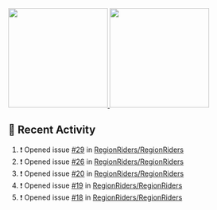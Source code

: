 <a href="https://github.com/anuraghazra/github-readme-stats">
  <img height=200 src="https://readme-stats-danrejk.vercel.app/api?username=Danrejk&theme=github_dark&border_color=3d444d&count_private=true" />
</a>
<a href="https://github.com/anuraghazra/github-readme-stats">
  <img height=200 src="https://readme-stats-danrejk.vercel.app/api/top-langs/?username=Danrejk&layout=compact&theme=github_dark&border_color=3d444d&count_private=true&hide=QML&langs_count=8" />
</a>

## 🚀 Recent Activity  
<!--START_SECTION:activity-->
1. ❗ Opened issue [#29](https://github.com/RegionRiders/RegionRiders/issues/29) in [RegionRiders/RegionRiders](https://github.com/RegionRiders/RegionRiders)
2. ❗ Opened issue [#26](https://github.com/RegionRiders/RegionRiders/issues/26) in [RegionRiders/RegionRiders](https://github.com/RegionRiders/RegionRiders)
3. ❗ Opened issue [#20](https://github.com/RegionRiders/RegionRiders/issues/20) in [RegionRiders/RegionRiders](https://github.com/RegionRiders/RegionRiders)
4. ❗ Opened issue [#19](https://github.com/RegionRiders/RegionRiders/issues/19) in [RegionRiders/RegionRiders](https://github.com/RegionRiders/RegionRiders)
5. ❗ Opened issue [#18](https://github.com/RegionRiders/RegionRiders/issues/18) in [RegionRiders/RegionRiders](https://github.com/RegionRiders/RegionRiders)
<!--END_SECTION:activity-->
